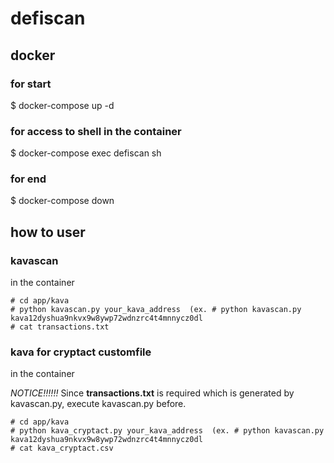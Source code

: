 # defiscan

## docker
### for start

$ docker-compose up -d

### for access to shell in the container

$ docker-compose exec defiscan sh

### for end

$ docker-compose down

## how to user
### kavascan
in the container

```
# cd app/kava
# python kavascan.py your_kava_address  (ex. # python kavascan.py kava12dyshua9nkvx9w8ywp72wdnzrc4t4mnnycz0dl
# cat transactions.txt
```


### kava for cryptact customfile

in the container

*NOTICE!!!!!!*
Since **transactions.txt** is required which is generated by kavascan.py, execute kavascan.py before.

```
# cd app/kava
# python kava_cryptact.py your_kava_address  (ex. # python kavascan.py kava12dyshua9nkvx9w8ywp72wdnzrc4t4mnnycz0dl
# cat kava_cryptact.csv 
```


